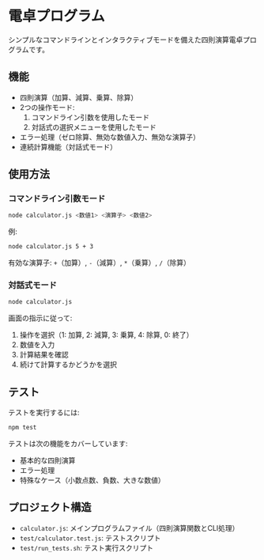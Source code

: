 # 電卓プログラム

シンプルなコマンドラインとインタラクティブモードを備えた四則演算電卓プログラムです。

## 機能

- 四則演算（加算、減算、乗算、除算）
- 2つの操作モード:
  1. コマンドライン引数を使用したモード
  2. 対話式の選択メニューを使用したモード
- エラー処理（ゼロ除算、無効な数値入力、無効な演算子）
- 連続計算機能（対話式モード）

## 使用方法

### コマンドライン引数モード

```bash
node calculator.js <数値1> <演算子> <数値2>
```

例:
```bash
node calculator.js 5 + 3
```

有効な演算子: `+`（加算）, `-`（減算）, `*`（乗算）, `/`（除算）

### 対話式モード

```bash
node calculator.js
```

画面の指示に従って:
1. 操作を選択（1: 加算, 2: 減算, 3: 乗算, 4: 除算, 0: 終了）
2. 数値を入力
3. 計算結果を確認
4. 続けて計算するかどうかを選択

## テスト

テストを実行するには:

```bash
npm test
```

テストは次の機能をカバーしています:
- 基本的な四則演算
- エラー処理
- 特殊なケース（小数点数、負数、大きな数値）

## プロジェクト構造

- `calculator.js`: メインプログラムファイル（四則演算関数とCLI処理）
- `test/calculator.test.js`: テストスクリプト
- `test/run_tests.sh`: テスト実行スクリプト